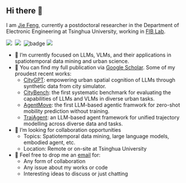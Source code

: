 ## Hi there 👋

I am [Jie Feng](https://vonfeng.github.io/), currently a postdoctoral researcher in the Department of Electronic Engineering at Tsinghua University, working in [FIB Lab](https://github.com/tsinghua-fib-lab). 

<a href='https://vonfeng.github.io/'><img src='https://img.shields.io/badge/Home-Page-green' /></a>&nbsp;
<a href='https://scholar.google.com/citations?hl=en&user=uvLx-GAAAAAJ'><img src='https://img.shields.io/badge/Google-Scholar-blue' /></a>&nbsp;
![badge](https://img.shields.io/endpoint?url=https://gist.githubusercontent.com/vonfeng/23831578b7424235b195fc46caa8a70b/raw/test.json)
<img src='https://img.shields.io/github/followers/vonfeng?color=green&style=social' />

- 🔭 I’m currently focused on LLMs, VLMs, and their applications in spatiotemporal data mining and urban science.
- 🌱 You can find my full publication via [Google Scholar](https://scholar.google.com/citations?hl=en&user=uvLx-GAAAAAJ). Some of my proudest recent works:
  - [CityGPT](https://github.com/tsinghua-fib-lab/CityGPT): empowering urban spatial cognition of LLMs through synthetic data from city simulator.
  - [CityBench](https://github.com/tsinghua-fib-lab/CityBench): the first systematic benchmark for evaluating the capabilities of LLMs and VLMs in diverse urban tasks.
  - [AgentMove](https://github.com/tsinghua-fib-lab/AgentMove): the first LLM-based agentic framwork for zero-shot mobility prediction without training.
  - [TrajAgent](https://github.com/tsinghua-fib-lab/TrajAgent): an LLM-based agent framework for unified trajectory modelling across diverse data and tasks. 
- 👯 I’m looking for collaboration opportunities
  - Topics: Spatiotemporal data mining, large language models, embodied agent, etc.
  - Location: Remote or on-site at Tsinghua University
- 💬 Feel free to drop me an [email](fengj12ee@hotmail.com) for:
  * Any form of collaboration
  * Any issue about my works or code
  * Interesting ideas to discuss or just chatting

<!--
**vonfeng/vonfeng** is a ✨ _special_ ✨ repository because its `README.md` (this file) appears on your GitHub profile.

Here are some ideas to get you started:

- 🔭 I’m currently working on ...
- 🌱 I’m currently learning ...
- 👯 I’m looking to collaborate on ...
- 🤔 I’m looking for help with ...
- 💬 Ask me about ...
- 📫 How to reach me: ...
- 😄 Pronouns: ...
- ⚡ Fun fact: ...
-->
